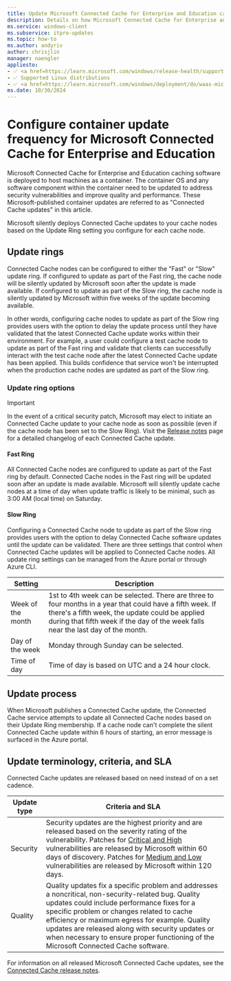 ```yaml
---
title: Update Microsoft Connected Cache for Enterprise and Education cache nodes
description: Details on how Microsoft Connected Cache for Enterprise and Education cache nodes are updated by Microsoft.
ms.service: windows-client
ms.subservice: itpro-updates
ms.topic: how-to
ms.author: andyriv
author: chrisjlin
manager: naengler
appliesto: 
- ✅ <a href=https://learn.microsoft.com/windows/release-health/supported-versions-windows-client target=_blank>Windows 11</a>
- ✅ Supported Linux distributions
- ✅ <a href=https://learn.microsoft.com/windows/deployment/do/waas-microsoft-connected-cache target=_blank>Microsoft Connected Cache for Enterprise and Education</a> 
ms.date: 10/30/2024
---
```

# Configure container update frequency for Microsoft Connected Cache for Enterprise and Education

Microsoft Connected Cache for Enterprise and Education caching software is deployed to host machines as a container. The container OS and any software component within the container need to be updated to address security vulnerabilities and improve quality and performance. These Microsoft-published container updates are referred to as "Connected Cache updates" in this article.

Microsoft silently deploys Connected Cache updates to your cache nodes based on the Update Ring setting you configure for each cache node.

## Update rings

Connected Cache nodes can be configured to either the "Fast" or "Slow" update ring. If configured to update as part of the Fast ring, the cache node will be silently updated by Microsoft soon after the update is made available. If configured to update as part of the Slow ring, the cache node is silently updated by Microsoft within five weeks of the update becoming available.

In other words, configuring cache nodes to update as part of the Slow ring provides users with the option to delay the update process until they have validated that the latest Connected Cache update works within their environment. For example, a user could configure a test cache node to update as part of the Fast ring and validate that clients can successfully interact with the test cache node after the latest Connected Cache update has been applied. This builds confidence that service won't be interrupted when the production cache nodes are updated as part of the Slow ring.

### Update ring options

>[!IMPORTANT]
>In the event of a critical security patch, Microsoft may elect to initiate an Connected Cache update to your cache node as soon as possible (even if the cache node has been set to the Slow Ring). Visit the [Release notes](mcc-ent-release-notes.md) page for a detailed changelog of each Connected Cache update.

#### Fast Ring

All Connected Cache nodes are configured to update as part of the Fast ring by default. Connected Cache nodes in the Fast ring will be updated soon after an update is made available. Microsoft will silently update cache nodes at a time of day when update traffic is likely to be minimal, such as 3:00 AM (local time) on Saturday.

#### Slow Ring

Configuring a Connected Cache node to update as part of the Slow ring provides users with the option to delay Connected Cache software updates until the update can be validated. There are three settings that control when Connected Cache updates will be applied to Connected Cache nodes. All update ring settings can be managed from the Azure portal or through Azure CLI.

| Setting | Description |
| --- | --- |
| Week of the month | 1st to 4th week can be selected. There are three to four months in a year that could have a fifth week. If there's a fifth week, the update could be applied during that fifth week if the day of the week falls near the last day of the month.|
| Day of the week | Monday through Sunday can be selected. |
| Time of day | Time of day is based on UTC and a 24 hour clock. |

## Update process

When Microsoft publishes a Connected Cache update, the Connected Cache service attempts to update all Connected Cache nodes based on their Update Ring membership. If a cache node can't complete the silent Connected Cache update within 6 hours of starting, an error message is surfaced in the Azure portal.

## Update terminology, criteria, and SLA

Connected Cache updates are released based on need instead of on a set cadence.

| Update type | Criteria and SLA |
| --- | --- |
| Security | Security updates are the highest priority and are released based on the severity rating of the vulnerability. Patches for [Critical and High](https://nvd.nist.gov/vuln-metrics/cvss) vulnerabilities are released by Microsoft within 60 days of discovery. Patches for [Medium and Low](https://nvd.nist.gov/vuln-metrics/cvss) vulnerabilities are released by Microsoft within 120 days. |
| Quality | Quality updates fix a specific problem and addresses a noncritical, non-security-related bug. Quality updates could include performance fixes for a specific problem or changes related to cache efficiency or maximum egress for example. Quality updates are released along with security updates or when necessary to ensure proper functioning of the Microsoft Connected Cache software. |

For information on all released Microsoft Connected Cache updates, see the [Connected Cache release notes](mcc-ent-release-notes.md).
